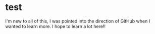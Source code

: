 # test


I'm new to all of this, I was pointed into the direction of GitHub when I wanted to learn more. I hope to learn a lot here!!
